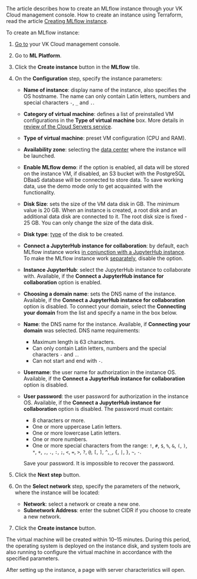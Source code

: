<info>

The article describes how to create an MLflow instance through your VK Cloud management console. How to create an instance using Terraform, read the article [Creating MLflow instance](/en/tools-for-using-services/terraform/how-to-guides/mlplatform/mlflow).

</info>

To create an MLflow instance:

1. [Go to](https://cloud.vk.com/app/en) your VK Cloud management console.
1. Go to **ML Platform**.
1. Click the **Create instance** button in the **MLflow** tile.
1. On the **Configuration** step, specify the instance parameters:

    - **Name of instance**: display name of the instance, also specifies the OS hostname. The name can only contain Latin letters, numbers and special characters `-`, `_` and `.`.
    - **Category of virtual machine**: defines a list of preinstalled VM configurations in the **Type of virtual machine** box. More details in [review of the Cloud Servers service](/en/computing/iaas/concepts/about#flavors).
    - **Type of virtual machine**: preset VM configuration (CPU and RAM).
    - **Availability zone**: selecting the [data center](/en/intro/start/concepts/architecture#az) where the instance will be launched.
    - **Enable MLflow demo**: if the option is enabled, all data will be stored on the instance VM, if disabled, an S3 bucket with the PostgreSQL DBaaS database will be connected to store data. To save working data, use the demo mode only to get acquainted with the functionality.
    - **Disk Size**: sets the size of the VM data disk in GB. The minimum value is 20 GB. When an instance is created, a root disk and an additional data disk are connected to it. The root disk size is fixed - 25 GB. You can only change the size of the data disk.
    - **Disk type**: [type](/en/computing/iaas/concepts/volume-sla) of the disk to be created.
    - **Connect a JupyterHub instance for collaboration**: by default, each MLflow instance works [in conjunction with a JupyterHub instance](../../../concepts/mlflow-modes#with_jh). To make the MLflow instance work [separately](../../../concepts/mlflow-modes#standalone), disable the option.
    - **Instance JupyterHub**: select the JupyterHub instance to collaborate with. Available, if the **Connect a JupyterHub instance for collaboration** option is enabled.
    - **Choosing a domain name**: sets the DNS name of the instance. Available, if the **Connect a JupyterHub instance for collaboration** option is disabled. To connect your domain, select the **Connecting your domain** from the list and specify a name in the box below.
    - **Name**: the DNS name for the instance. Available, if **Connecting your domain** was selected. DNS name requirements:

      - Maximum length is 63 characters.
      - Can only contain Latin letters, numbers and the special characters `-` and `.`.
      - Can not start and end  with `-`.
    - **Username**: the user name for authorization in the instance OS. Available, if the **Connect a JupyterHub instance for collaboration** option is disabled.
    - **User password**: the user password for authorization in the instance OS. Available, if the **Connect a JupyterHub instance for collaboration** option is disabled. The password must contain:

        - 8 characters or more.
        - One or more uppercase Latin letters.
        - One or more lowercase Latin letters.
        - One or more numbers.
        - One or more special characters from the range: `!`, `#`, `$`, `%`, `&`, `(`, `)`, `*`, `+`, `,`, `.`, `:`, `;`, `<`, `=`, `>`, `?`, `@`, `[`, `]`, `^`,`_`, `{`, `|`, `}`, `~`, `-`.

        <err>

        Save your password. It is impossible to recover the password.

        </err>

1. Click the **Next step** button.

1. On the **Select network** step, specify the parameters of the network, where the instance will be located:

    - **Network**: select a network or create a new one.
    - **Subnetwork Address**: enter the subnet CIDR if you choose to create a new network.

1. Click the **Create instance** button.

The virtual machine will be created within 10–15 minutes. During this period, the operating system is deployed on the instance disk, and system tools are also running to configure the virtual machine in accordance with the specified parameters.

After setting up the instance, a page with server characteristics will open.
